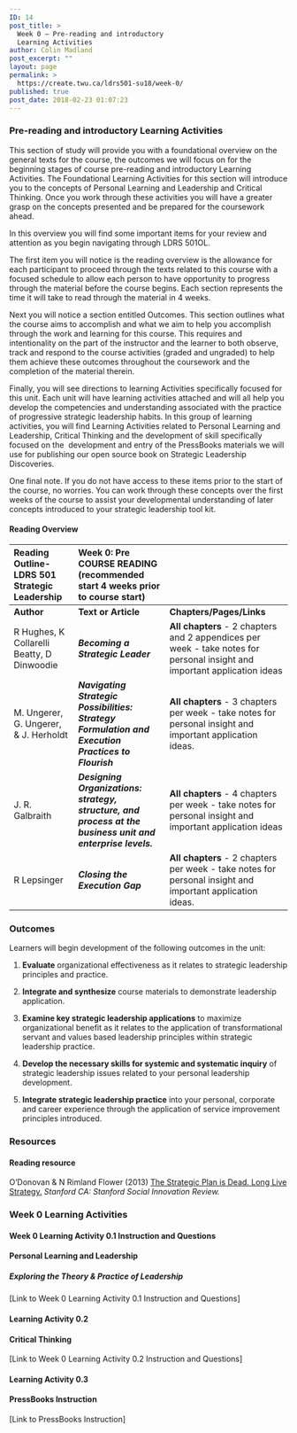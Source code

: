 ```yaml
---
ID: 14
post_title: >
  Week 0 – Pre-reading and introductory
  Learning Activities
author: Colin Madland
post_excerpt: ""
layout: page
permalink: >
  https://create.twu.ca/ldrs501-su18/week-0/
published: true
post_date: 2018-02-23 01:07:23
---
```

<h3>Pre-reading and introductory Learning Activities</h3>

This section of study will provide you with a foundational overview on the general texts for the course, the outcomes we will focus on for the beginning stages of course pre-reading and introductory Learning Activities. The Foundational Learning Activities for this section will introduce you to the concepts of Personal Learning and Leadership and Critical Thinking. Once you work through these activities you will have a greater grasp on the concepts presented and be prepared for the coursework ahead.

In this overview you will find some important items for your review and attention as you begin navigating through LDRS 501OL.

The first item you will notice is the reading overview is the allowance for each participant to proceed through the texts related to this course with a focused schedule to allow each person to have opportunity to progress through the material before the course begins. Each section represents the time it will take to read through the material in 4 weeks.

Next you will notice a section entitled Outcomes. This section outlines what the course aims to accomplish and what we aim to help you accomplish through the work and learning for this course. This requires and intentionality on the part of the instructor and the learner to both observe, track and respond to the course activities (graded and ungraded) to help them achieve these outcomes throughout the coursework and the completion of the material therein.

Finally, you will see directions to learning Activities specifically focused for this unit. Each unit will have learning activities attached and will all help you develop the competencies and understanding associated with the practice of progressive strategic leadership habits. In this group of learning activities, you will find Learning Activities related to Personal Learning and Leadership, Critical Thinking and the development of skill specifically focused on the  development and entry of the PressBooks materials we will use for publishing our open source book on Strategic Leadership Discoveries.

One final note. If you do not have access to these items prior to the start of the course, no worries. You can work through these concepts over the first weeks of the course to assist your developmental understanding of later concepts introduced to your strategic leadership tool kit.

<h4>Reading Overview</h4>

<table>
<thead>
<tr>
  <th align="left">Reading Outline- LDRS 501 Strategic Leadership</th>
  <th align="left">Week 0: Pre COURSE READING (recommended start 4 weeks prior to course start)</th>
  <th align="left"></th>
</tr>
</thead>
<tbody>
<tr>
  <td align="left"><strong>Author</strong></td>
  <td align="left"><strong>Text or Article</strong></td>
  <td align="left"><strong>Chapters/Pages/Links</strong></td>
</tr>
<tr>
  <td align="left">R Hughes, K Collarelli Beatty, D Dinwoodie</td>
  <td align="left"><em><strong>Becoming a Strategic Leader</strong></em></td>
  <td align="left"><strong>All chapters</strong> - 2 chapters and 2 appendices per week - take notes for personal insight and important application ideas</td>
</tr>
<tr>
  <td align="left">M. Ungerer, G. Ungerer, &amp; J. Herholdt</td>
  <td align="left"><em><strong>Navigating Strategic Possibilities: Strategy Formulation and Execution Practices to Flourish</strong></em></td>
  <td align="left"><strong>All chapters</strong> - 3 chapters per week - take notes for personal insight and important application ideas.</td>
</tr>
<tr>
  <td align="left">J. R. Galbraith</td>
  <td align="left"><em><strong>Designing Organizations: strategy, structure, and process at the business unit and enterprise levels.</strong></em></td>
  <td align="left"><strong>All chapters</strong> - 4 chapters per week - take notes for personal insight and important application ideas</td>
</tr>
<tr>
  <td align="left">R Lepsinger</td>
  <td align="left"><em><strong>Closing the Execution Gap</strong></em></td>
  <td align="left"><strong>All chapters</strong> - 2 chapters per week - take notes for personal insight and important application ideas.</td>
</tr>
</tbody>
</table>

<h3>Outcomes</h3>

Learners will begin development of the following outcomes in the unit:

<ol>
<li><strong>Evaluate</strong>
organizational effectiveness as it relates to strategic leadership principles and practice.</p></li>
<li><p><strong>Integrate and synthesize</strong>
course materials to demonstrate leadership application.</p></li>
<li><p><strong>Examine key strategic leadership applications</strong>
to maximize organizational benefit as it relates to the application of transformational servant and values based leadership principles within strategic leadership practice.</p></li>
<li><p><strong>Develop the necessary skills for systemic and systematic inquiry</strong>
of strategic leadership issues related to your personal leadership development.</p></li>
<li><p><strong>Integrate strategic leadership practice</strong>
into your personal, corporate and career experience through the application of service improvement principles introduced.</p></li>
</ol>

<h3>Resources</h3>

<h4>Reading resource</h4>

<p>O’Donovan &amp; N Rimland Flower (2013) <a href="https://ssir.org/articles/entry/the_strategic_plan_is_dead._long_live_strategy%29">The Strategic Plan is Dead. Long Live Strategy.</a> <em>Stanford CA: Stanford Social Innovation Review.</em>

<h3>Week 0 Learning Activities</h3>

<h4>Week 0 Learning Activity 0.1 Instruction and Questions</h4>

<h4><strong>Personal Learning and Leadership</strong></h4>

<h5>Exploring the Theory &amp; Practice of Leadership</h5>

[Link to Week 0 Learning Activity 0.1 Instruction and Questions]

<h4>Learning Activity 0.2</h4>

<h4>Critical Thinking</h4>

[Link to Week 0 Learning Activity 0.2 Instruction and Questions]

<h4>Learning Activity 0.3</h4>

<h4>PressBooks Instruction</h4>

[Link to PressBooks Instruction]